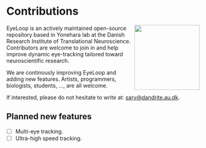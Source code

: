 # Contributions #

<p align="right">
<img src="https://github.com/simonarvin/eyeloop/blob/master/misc/imgs/contributors.svg?raw=true" align="right" width = "170">
</p>

EyeLoop is an actively maintained open-source repository based in Yonehara lab at the Danish Research Institute of Translational Neuroscience.
Contributors are welcome to join in and help improve dynamic eye-tracking tailored toward neuroscientific research.

We are continously improving EyeLoop and adding new features. Artists, programmers, biologists, students, ..., are all welcome.

If interested, please do not hesitate to write at: sarv@dandrite.au.dk.

## Planned new features ##

- [ ] Multi-eye tracking.
- [ ] Ultra-high speed tracking.
